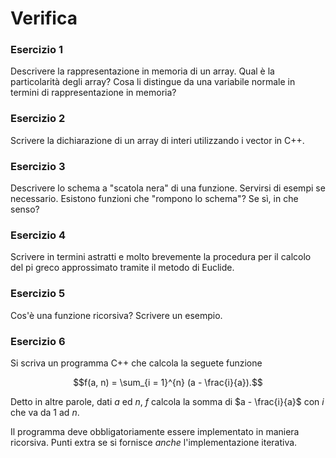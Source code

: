 # Verifica

### Esercizio 1

Descrivere la rappresentazione in memoria di un array. Qual è la
particolarità degli array? Cosa li distingue da una variabile normale
in termini di rappresentazione in memoria?

### Esercizio 2

Scrivere la dichiarazione di un array di interi utilizzando i vector
in C++.

### Esercizio 3

Descrivere lo schema a "scatola nera" di una funzione. Servirsi di
esempi se necessario. Esistono funzioni che "rompono lo schema"? Se
sì, in che senso?

### Esercizio 4

Scrivere in termini astratti e molto brevemente la procedura per il calcolo del pi greco
approssimato tramite il metodo di Euclide.

### Esercizio 5

Cos'è una funzione ricorsiva? Scrivere un esempio.

### Esercizio 6

Si scriva un programma C++ che calcola la seguete funzione

$$f(a, n) = \sum_{i = 1}^{n} (a - \frac{i}{a}).$$

Detto in altre parole, dati $a$ ed $n$, $f$ calcola la somma di
$a - \frac{i}{a}$ con $i$ che va da $1$ ad $n$.

Il programma deve obbligatoriamente essere implementato in maniera
ricorsiva. Punti extra se si fornisce _anche_ l'implementazione
iterativa.
